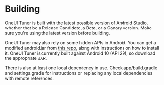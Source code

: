# Building
OneUI Tuner is built with the latest possible version of Android Studio, whether that be a Release Candidate, a Beta, or a Canary version.
Make sure you're using the latest version before building.

OneUI Tuner may also rely on some hidden APIs in Android. You can get a modified android.jar from [this repo](https://github.com/anggrayudi/android-hidden-api/), along with instructions on how to install it.
OneUI Tuner is currently built against Android 10 (API 29), so download the appropriate JAR.

There is also at least one local dependency in use. Check app/build.gradle and settings.gradle for instructions on replacing any local dependencies with remote references.